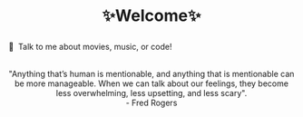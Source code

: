 # <p align="center"> ✨Welcome✨ </p>

💬 &nbsp;Talk to me about movies, music, or code! <br />
<br />

<p align="center">
 "Anything that’s human is mentionable, and anything that is mentionable can be more manageable. When we can talk about our feelings, they become less overwhelming, less upsetting, and less scary".
  <br />
  - Fred Rogers
</p>

